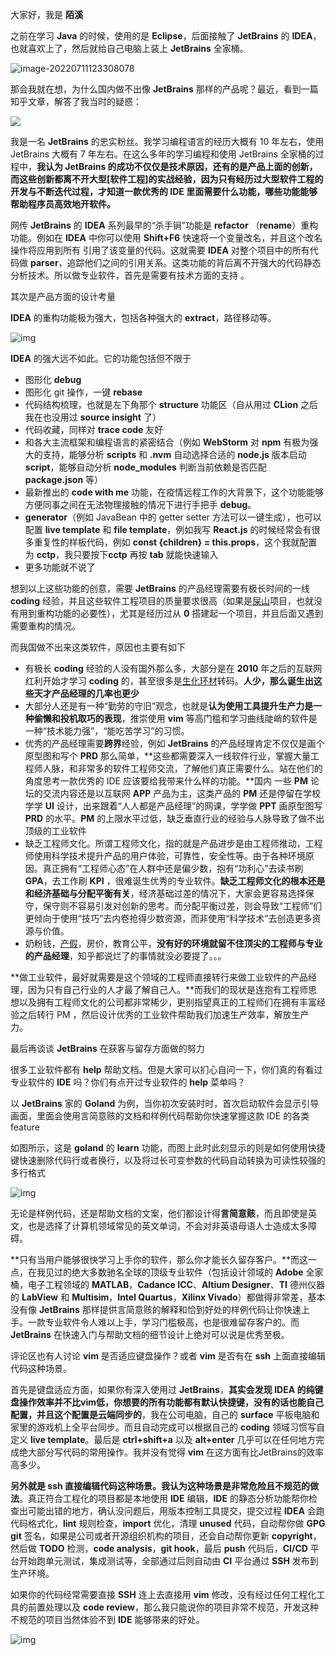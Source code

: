 大家好，我是 **陌溪**

之前在学习 **Java** 的时候，使用的是 **Eclipse**，后面接触了 **JetBrains** 的 **IDEA**，也就喜欢上了，然后就给自己电脑上装上 **JetBrains** 全家桶。 

![image-20220711123308078](images/image-20220711123308078.png)

那会我就在想，为什么国内做不出像 **JetBrains** 那样的产品呢？最近，看到一篇知乎文章，解答了我当时的疑惑：

![](images/image-20220711123629357.png)

我是一名 **JetBrains** 的忠实粉丝。我学习编程语言的经历大概有 10 年左右，使用 JetBrains 大概有 7 年左右。在这么多年的学习编程和使用 JetBrains 全家桶的过程中，**我认为 JetBrains 的成功不仅仅是技术原因，还有的是产品上面的创新，而这些创新都离不开大型[软件工程]的实战经验，因为只有经历过大型软件工程的开发与不断迭代过程，才知道一款优秀的 IDE 里面需要什么功能，哪些功能能够帮助程序员高效地开软件。**

网传 **JetBrains** 的 **IDEA** 系列最早的“杀手锏”功能是 **refactor** （**rename**）重构功能。例如在 **IDEA** 中你可以使用 **Shift+F6** 快速将一个变量改名，并且这个改名操作将应用到所有 引用了该变量的代码。这就需要 **IDEA** 对整个项目中的所有代码做 **parser**，追踪他们之间的引用关系。这类功能的背后离不开强大的代码静态分析技术。所以做专业软件，首先是需要有技术方面的支持 。

其次是产品方面的设计考量

**IDEA** 的重构功能极为强大，包括各种强大的 **extract**，路径移动等。

![img](images/v2-a22c05f29583256373931b395bc67db8_720w.jpg)

**IDEA** 的强大远不如此。它的功能包括但不限于

- 图形化 **debug**
- 图形化 git 操作，一键 **rebase**
- 代码结构梳理，也就是左下角那个 **structure** 功能区（自从用过 **CLion** 之后我在也没用过 **source insight** 了）
- 代码收藏，同样对 **trace code** 友好
- 和各大主流框架和编程语言的紧密结合（例如 **WebStorm** 对 **npm** 有极为强大的支持，能够分析 **scripts** 和 **.nvm** 自动选择合适的 **node.js** 版本启动 **script**，能够自动分析 **node_modules** 判断当前依赖是否匹配 **package.json** 等）
- 最新推出的 **code with me** 功能，在疫情远程工作的大背景下，这个功能能够方便同事之间在无法物理接触的情况下进行手把手 **debug**。
- **generator**（例如 JavaBean 中的 getter setter 方法可以一键生成），也可以配置 **live template** 和 **file template**，例如我写 **React.js** 的时候经常会有很多重复性的样板代码，例如 **const {children} = this.props**，这个我就配置为 **cctp**，我只要按下**cctp** 再按 **tab** 就能快速输入
- 更多功能就不说了

想到以上这些功能的创意，需要 **JetBrains** 的产品经理需要有极长时间的一线 **coding** 经验，并且这些软件工程项目的质量要求很高（如果是[屎山](https://www.zhihu.com/search?q=屎山&search_source=Entity&hybrid_search_source=Entity&hybrid_search_extra={"sourceType"%3A"answer"%2C"sourceId"%3A2534015588})项目，也就没有用到重构功能的必要性），尤其是经历过从 **0** 搭建起一个项目，并且后面又遇到需要重构的情况。

而我国做不出来这类软件，原因也主要有如下

- 有极长 **coding** 经验的人没有国外那么多，大部分是在 **2010** 年之后的互联网红利开始才学习 **coding** 的，甚至很多是[生化环材](https://www.zhihu.com/search?q=生化环材&search_source=Entity&hybrid_search_source=Entity&hybrid_search_extra={"sourceType"%3A"answer"%2C"sourceId"%3A2534015588})转码。**人少，那么诞生出这些天才产品经理的几率也更少**
- 大部分人还是有一种“勤劳的守旧”观念，也就是**认为使用工具提升生产力是一种偷懒和投机取巧的表现**，推崇使用 **vim** 等高门槛和学习曲线陡峭的软件是一种“技术能力强”，“能吃苦学习”的习惯。
- 优秀的产品经理需要**跨界**经验，例如 **JetBrains** 的产品经理肯定不仅仅是画个原型图和写个 **PRD** 那么简单，**这些都需要深入一线软件行业，掌握大量工程师人脉，和非常多的软件工程师交流，了解他们真正需要什么。站在他们的角度思考一款优秀的 IDE 应该要给我带来什么样的功能。**国内 一些 **PM** 论坛的交流内容还是以互联网 **APP** 产品为主，这类产品的 **PM** 还是停留在学校学学 **UI** 设计，出来跟着“人人都是产品经理”的网课，学学做 **PPT** 画原型图写 **PRD** 的水平。**PM** 的上限水平过低，缺乏垂直行业的经验与人脉导致了做不出顶级的工业软件
- 缺乏工程师文化。所谓工程师文化，指的就是产品进步是由工程师推动，工程师使用科学技术提升产品的用户体验，可靠性，安全性等。由于各种环境原因。真正拥有“工程师心态”在人群中还是偏少数，抱有“功利心”去读书刷 **GPA**，去工作刷 **KPI** ，很难诞生优秀的专业软件。**缺乏工程师文化的根本还是和经济基础与分配平衡有关**，经济基础过差的情况下，大家会更容易选择保守，保守则不容易引发对创新的思考。而分配平衡过差，则会导致“工程师”们更倾向于使用“技巧”去内卷抢得少数资源，而非使用“科学技术”去创造更多资源与价值。
- 奶粉钱，[产假](https://www.zhihu.com/search?q=产假&search_source=Entity&hybrid_search_source=Entity&hybrid_search_extra={"sourceType"%3A"answer"%2C"sourceId"%3A2534015588})，房价，教育公平，**没有好的环境就留不住顶尖的工程师与专业的产品经理**，知乎都说烂了的事情就没必要提了。。。

**做工业软件，最好就需要是这个领域的工程师直接转行来做工业软件的产品经理，因为只有自己行业的人才最了解自己人。**而我们的现状是连抱有工程师思想以及拥有工程师文化的公司都非常稀少，更别指望真正的工程师们在拥有丰富经验之后转行 PM ，然后设计优秀的工业软件帮助我们加速生产效率，解放生产力。

最后再谈谈 **JetBrains** 在获客与留存方面做的努力

很多工业软件都有 **help** 帮助文档。但是大家可以扪心自问一下，你们真的有看过专业软件的 **IDE** 吗？你们有点开过专业软件的 **help** 菜单吗？

以 **JetBrains** 家的 **Goland** 为例，当你初次安装时时，首次启动软件会显示引导画面，里面会使用言简意赅的文档和样例代码帮助你快速掌握这款 IDE 的各类 feature

如图所示，这是 **goland** 的 **learn** 功能，而图上此时此刻显示的则是如何使用快捷键快速删除代码行或者换行，以及将过长可变参数的代码自动转换为可读性较强的多行格式

![img](images/v2-6d0725760f5c7cdc53e9d88aea1a0be6_720w.jpg)

无论是样例代码，还是帮助文档的文案，他们都设计得**言简意赅**，而且即使是英文，也是选择了计算机领域常见的英文单词，不会对非英语母语人士造成太多障碍。

**只有当用户能够很快学习上手你的软件，那么你才能长久留存客户。**而这一点，在我见过的绝大多数驰名全球的顶级专业软件（包括设计领域的 **Adobe** 全家桶，电子工程领域的 **MATLAB**，**Cadance ICC**、**Altium Designer**、**TI** 德州仪器的 **LabView** 和 **Multisim**，**Intel Quartus**，**Xilinx Vivado**）都做得非常差，基本没有像 **JetBrains** 那样提供言简意赅的解释和恰到好处的样例代码让你快速上手。一款专业软件令人难以上手，学习门槛极高，也是很难留存客户的。而 **JetBrains** 在快速入门与帮助文档的细节设计上绝对可以说是优秀至极。

评论区也有人讨论 **vim** 是否适应键盘操作？或者 **vim** 是否有在 **ssh** 上面直接编辑代码这种场景。

首先是键盘适应方面，如果你有深入使用过 **JetBrains**，**其实会发现 IDEA 的纯键盘操作效率并不比vim低，你想要的所有功能都有默认快捷键，没有的话也能自己配置，并且这个配置是云端同步的**，我在公司电脑，自己的 **surface** 平板电脑和家里的游戏机上全平台同步。而且自动完成可以根据自己的 **coding** 领域习惯写自定义 **live template**。最后是 **ctrl+shift+a** 以及 **alt+enter** 几乎可以在任何地方完成绝大部分写代码的常用操作。我并没有觉得 **vim** 在这方面有比JetBrains的效率高多少。

**另外就是 ssh 直接编辑代码这种场景。我认为这种场景是非常危险且不规范的做法**。真正符合工程化的项目都是本地使用 **IDE** 编辑，**IDE** 的静态分析功能帮你检查出可能出错的地方，确认没问题后，用版本控制工具提交，提交过程 **IDEA** 会跑代码格式化，**lint** 规则检查，**import** 优化，清理 **unused** 代码，自动帮你做 **GPG git** 签名，如果是公司或者开源组织机构的项目，还会自动帮你更新 **copyright**，然后做 **TODO** 检测，**code analysis**，**git hook**，最后 **push** 代码后，**CI/CD** 平台开始跑单元测试，集成测试等，全部通过后则自动由 **CI** 平台通过 **SSH** 发布到生产环境。

如果你的代码经常需要直接 **SSH** 连上去直接用 **vim** 修改，没有经过任何工程化工具的前置处理以及 **code review**，那么我只能说你的项目非常不规范，开发这种不规范的项目当然体验不到 **IDE** 能够带来的好处。

![img](images/v2-a96855e7aac6079a8ae1856f0f6d9a03_720w.jpg)


